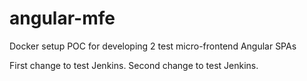 # angular-mfe
Docker setup POC for developing 2 test micro-frontend Angular SPAs

First change to test Jenkins.
Second change to test Jenkins.
